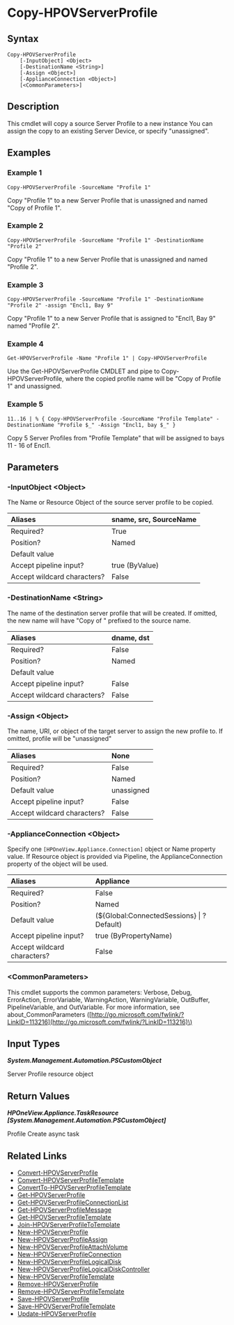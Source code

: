 ﻿---
description: Copy Server Profile
---

# Copy-HPOVServerProfile

## Syntax

```text
Copy-HPOVServerProfile
    [-InputObject] <Object>
    [-DestinationName <String>]
    [-Assign <Object>]
    [-ApplianceConnection <Object>]
    [<CommonParameters>]
```

## Description

This cmdlet will copy a source Server Profile to a new instance  You can assign the copy to an existing Server Device, or 
specify "unassigned".

## Examples

###  Example 1 

```text
Copy-HPOVServerProfile -SourceName "Profile 1"

```

Copy "Profile 1" to a new Server Profile that is unassigned and named "Copy of Profile 1".

###  Example 2 

```text
Copy-HPOVServerProfile -SourceName "Profile 1" -DestinationName "Profile 2"

```

Copy "Profile 1" to a new Server Profile that is unassigned and named "Profile 2".

###  Example 3 

```text
Copy-HPOVServerProfile -SourceName "Profile 1" -DestinationName "Profile 2" -assign "Encl1, Bay 9"

```

Copy "Profile 1" to a new Server Profile that is assigned to "Encl1, Bay 9" named "Profile 2".

###  Example 4 

```text
Get-HPOVServerProfile -Name "Profile 1" | Copy-HPOVServerProfile

```

Use the Get-HPOVServerProfile CMDLET and pipe to Copy-HPOVServerProfile, where the copied profile name will be "Copy of Profile 1" and unassigned.

###  Example 5 

```text
11..16 | % { Copy-HPOVServerProfile -SourceName "Profile Template" -DestinationName "Profile $_" -Assign "Encl1, bay $_" }

```

Copy 5 Server Profiles from "Profile Template" that will be assigned to bays 11 - 16 of Encl1.

## Parameters

### -InputObject &lt;Object&gt;

The Name or Resource Object of the source server profile to be copied.

| Aliases | sname, src, SourceName |
| :--- | :--- |
| Required? | True |
| Position? | Named |
| Default value |  |
| Accept pipeline input? | true (ByValue) |
| Accept wildcard characters? | False |

### -DestinationName &lt;String&gt;

The name of the destination server profile that will be created.  If omitted, the new name will have "Copy of " 
prefixed to the source name.

| Aliases | dname, dst |
| :--- | :--- |
| Required? | False |
| Position? | Named |
| Default value |  |
| Accept pipeline input? | False |
| Accept wildcard characters? | False |

### -Assign &lt;Object&gt;

The name, URI, or object of the target server to assign the new profile to.  If omitted, profile will be "unassigned"

| Aliases | None |
| :--- | :--- |
| Required? | False |
| Position? | Named |
| Default value | unassigned |
| Accept pipeline input? | False |
| Accept wildcard characters? | False |

### -ApplianceConnection &lt;Object&gt;

Specify one `[HPOneView.Appliance.Connection]` object or Name property value. If Resource object is provided via Pipeline, the ApplianceConnection property of the object will be used.

| Aliases | Appliance |
| :--- | :--- |
| Required? | False |
| Position? | Named |
| Default value | (${Global:ConnectedSessions} &vert; ? Default) |
| Accept pipeline input? | true (ByPropertyName) |
| Accept wildcard characters? | False |

### &lt;CommonParameters&gt;

This cmdlet supports the common parameters: Verbose, Debug, ErrorAction, ErrorVariable, WarningAction, WarningVariable, OutBuffer, PipelineVariable, and OutVariable. For more information, see about\_CommonParameters \([http://go.microsoft.com/fwlink/?LinkID=113216](http://go.microsoft.com/fwlink/?LinkID=113216)\)

## Input Types

_**System.Management.Automation.PSCustomObject**_

Server Profile resource object

## Return Values

_**HPOneView.Appliance.TaskResource [System.Management.Automation.PSCustomObject]**_

Profile Create async task

## Related Links

* [Convert-HPOVServerProfile](convert-hpovserverprofile.md)
* [Convert-HPOVServerProfileTemplate](convert-hpovserverprofiletemplate.md)
* [ConvertTo-HPOVServerProfileTemplate](convertto-hpovserverprofiletemplate.md)
* [Get-HPOVServerProfile](get-hpovserverprofile.md)
* [Get-HPOVServerProfileConnectionList](get-hpovserverprofileconnectionlist.md)
* [Get-HPOVServerProfileMessage](get-hpovserverprofilemessage.md)
* [Get-HPOVServerProfileTemplate](get-hpovserverprofiletemplate.md)
* [Join-HPOVServerProfileToTemplate](join-hpovserverprofiletotemplate.md)
* [New-HPOVServerProfile](new-hpovserverprofile.md)
* [New-HPOVServerProfileAssign](new-hpovserverprofileassign.md)
* [New-HPOVServerProfileAttachVolume](new-hpovserverprofileattachvolume.md)
* [New-HPOVServerProfileConnection](new-hpovserverprofileconnection.md)
* [New-HPOVServerProfileLogicalDisk](new-hpovserverprofilelogicaldisk.md)
* [New-HPOVServerProfileLogicalDiskController](new-hpovserverprofilelogicaldiskcontroller.md)
* [New-HPOVServerProfileTemplate](new-hpovserverprofiletemplate.md)
* [Remove-HPOVServerProfile](remove-hpovserverprofile.md)
* [Remove-HPOVServerProfileTemplate](remove-hpovserverprofiletemplate.md)
* [Save-HPOVServerProfile](save-hpovserverprofile.md)
* [Save-HPOVServerProfileTemplate](save-hpovserverprofiletemplate.md)
* [Update-HPOVServerProfile](update-hpovserverprofile.md)
